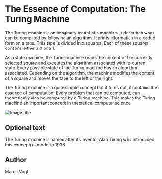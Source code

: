 <!-- BEGIN TITLE -->
# The Essence of Computation: The Turing Machine
<!-- END TITLE -->

<!-- BEGIN BODY -->
The Turing machine is an imaginary model of a machine. It describes what can be computed by following an algorithm. It prints information in a coded form on a tape. This tape is divided into squares. Each of these squares contains either a 0 or a 1.

As a state machine, the Turing machine reads the content of the currently selected square and executes the algorithm associated with its current state. Every possible state of the Turing machine has an algorithm associated. Depending on the algorithm, the machine modifies the content of a square and moves the tape to the left or the right.

The Turing machine is a quite simple concept but it turns out, it contains the essence of computation: Every problem that can be computed, can theoretically also be computed by a Turing machine. This makes the Turing machine an important concept in theoretical computer science.
<!-- END BODY -->


![Image title](../images/image-019-the-turing-machine.jpg)


## Optional text
<!-- BEGIN OPTIONAL -->
The Turing machine is named after its inventor Alan Turing who introduced this conceptual model in 1936.
<!-- END OPTIONAL -->



## Author
<!-- BEGIN AUTHOR -->
Marco Vogt
<!-- END AUTHOR -->
